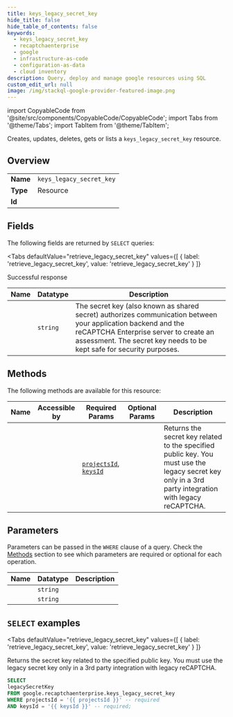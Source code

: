 ```yaml
--- 
title: keys_legacy_secret_key
hide_title: false
hide_table_of_contents: false
keywords:
  - keys_legacy_secret_key
  - recaptchaenterprise
  - google
  - infrastructure-as-code
  - configuration-as-data
  - cloud inventory
description: Query, deploy and manage google resources using SQL
custom_edit_url: null
image: /img/stackql-google-provider-featured-image.png
---
```


import CopyableCode from '@site/src/components/CopyableCode/CopyableCode';
import Tabs from '@theme/Tabs';
import TabItem from '@theme/TabItem';

Creates, updates, deletes, gets or lists a <code>keys_legacy_secret_key</code> resource.

## Overview
<table><tbody>
<tr><td><b>Name</b></td><td><code>keys_legacy_secret_key</code></td></tr>
<tr><td><b>Type</b></td><td>Resource</td></tr>
<tr><td><b>Id</b></td><td><CopyableCode code="google.recaptchaenterprise.keys_legacy_secret_key" /></td></tr>
</tbody></table>

## Fields

The following fields are returned by `SELECT` queries:

<Tabs
    defaultValue="retrieve_legacy_secret_key"
    values={[
        { label: 'retrieve_legacy_secret_key', value: 'retrieve_legacy_secret_key' }
    ]}
>
<TabItem value="retrieve_legacy_secret_key">

Successful response

<table>
<thead>
    <tr>
    <th>Name</th>
    <th>Datatype</th>
    <th>Description</th>
    </tr>
</thead>
<tbody>
<tr>
    <td><CopyableCode code="legacySecretKey" /></td>
    <td><code>string</code></td>
    <td>The secret key (also known as shared secret) authorizes communication between your application backend and the reCAPTCHA Enterprise server to create an assessment. The secret key needs to be kept safe for security purposes.</td>
</tr>
</tbody>
</table>
</TabItem>
</Tabs>

## Methods

The following methods are available for this resource:

<table>
<thead>
    <tr>
    <th>Name</th>
    <th>Accessible by</th>
    <th>Required Params</th>
    <th>Optional Params</th>
    <th>Description</th>
    </tr>
</thead>
<tbody>
<tr>
    <td><a href="#retrieve_legacy_secret_key"><CopyableCode code="retrieve_legacy_secret_key" /></a></td>
    <td><CopyableCode code="select" /></td>
    <td><a href="#parameter-projectsId"><code>projectsId</code></a>, <a href="#parameter-keysId"><code>keysId</code></a></td>
    <td></td>
    <td>Returns the secret key related to the specified public key. You must use the legacy secret key only in a 3rd party integration with legacy reCAPTCHA.</td>
</tr>
</tbody>
</table>

## Parameters

Parameters can be passed in the `WHERE` clause of a query. Check the [Methods](#methods) section to see which parameters are required or optional for each operation.

<table>
<thead>
    <tr>
    <th>Name</th>
    <th>Datatype</th>
    <th>Description</th>
    </tr>
</thead>
<tbody>
<tr id="parameter-keysId">
    <td><CopyableCode code="keysId" /></td>
    <td><code>string</code></td>
    <td></td>
</tr>
<tr id="parameter-projectsId">
    <td><CopyableCode code="projectsId" /></td>
    <td><code>string</code></td>
    <td></td>
</tr>
</tbody>
</table>

## `SELECT` examples

<Tabs
    defaultValue="retrieve_legacy_secret_key"
    values={[
        { label: 'retrieve_legacy_secret_key', value: 'retrieve_legacy_secret_key' }
    ]}
>
<TabItem value="retrieve_legacy_secret_key">

Returns the secret key related to the specified public key. You must use the legacy secret key only in a 3rd party integration with legacy reCAPTCHA.

```sql
SELECT
legacySecretKey
FROM google.recaptchaenterprise.keys_legacy_secret_key
WHERE projectsId = '{{ projectsId }}' -- required
AND keysId = '{{ keysId }}' -- required;
```
</TabItem>
</Tabs>
